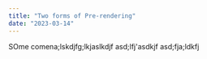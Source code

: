 ```yaml
---
title: "Two forms of Pre-rendering"
date: "2023-03-14"
---
```


SOme comena;lskdjfg;lkjaslkdjf
asd;lfj'asdkjf
asd;fja;ldkfj
